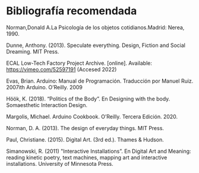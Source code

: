 # Bibliografía recomendada

Norman,Donald A.La Psicología de los objetos cotidianos.Madrid: Nerea, 1990.

Dunne, Anthony. (2013). Speculate everything. Design, Fiction and Social Dreaming. MIT
Press.

ECAL Low-Tech Factory Project Archive. [online]. Available: https://vimeo.com/52597191
(Accesed 2022)

Evas, Brian. Arduino: Manual de Programación. Traducción por Manuel Ruiz. 2007ith
Arduino. O’Reilly. 2009

Höök, K. (2018). “Politics of the Body”. En Designing with the body. Somaesthetic
Interaction Design.

Margolis, Michael. Arduino Cookbook. O’Reilly. Tercera Edición. 2020.

Norman, D. A. (2013). The design of everyday things. MIT Press.

Paul, Christiane. (2015). Digital Art. (3rd ed.). Thames & Hudson.

Simanowski, R. (2011) "Interactive Installations”. En Digital Art and Meaning: reading
kinetic poetry, text machines, mapping art and interactive installations. University of
Minnesota Press.
